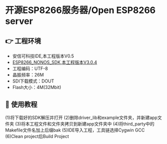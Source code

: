 # 开源ESP8266服务器/Open ESP8266 server
## 👉 工程环境
- 安信可科技IDE,本工程版本V0.5
- [ESP8266_NONOS_SDK,本工程版本V3.0.4](https://github.com/espressif/esp8266_nonos_sdk)
- 工程编码：UTF-8
- 晶振频率：26M
- SDI下载模式：DOUT
- Flash大小：4M(32Mbit)
## 📖 使用教程
(1)将下载好的SDK解压并打开
(2)删除driver_lib和example文件夹，并新建app文件夹
(3)将本工程文件和文件夹拷贝到新建app文件夹中
(4)将third_party中的Makefile文件名加上后缀bak
(5)IDE导入工程，工具链选择Cygwin GCC
(6)Clean project后Build Project
